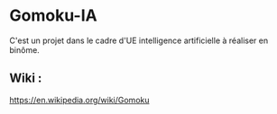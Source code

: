 # Gomoku-IA
C'est un projet dans le cadre d'UE intelligence artificielle à réaliser en binôme.

## Wiki :
https://en.wikipedia.org/wiki/Gomoku